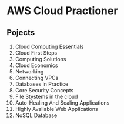 # AWS Cloud Practioner

## Pojects 

1. Cloud Computing Essentials
2. Cloud First Steps
3. Computing Solutions
4. Cloud Economics
5. Networking
6. Connecting VPCs
7. Databases in Practice
8. Core Security Concepts
9. File Stystems in the cloud
10. Auto-Healing And Scaling Applications
11. Highly  Available Web Applications
12. NoSQL Database
